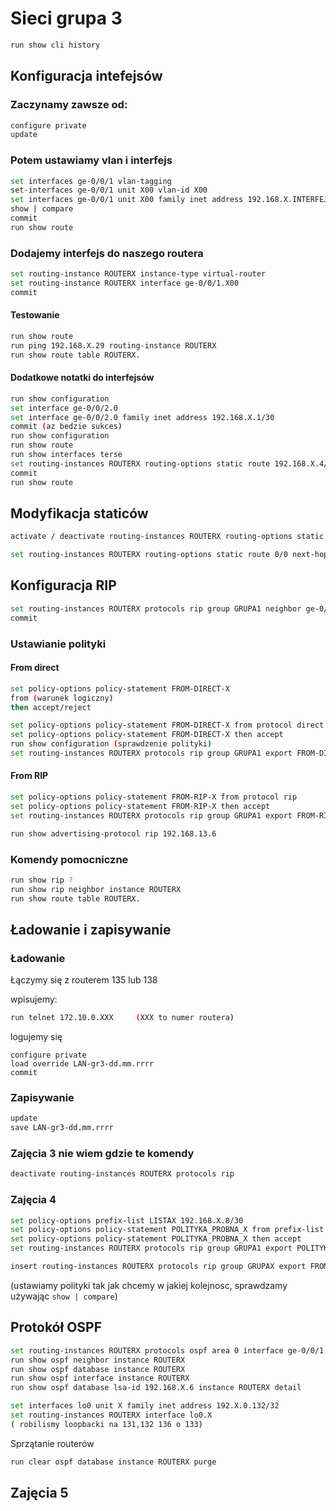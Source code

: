 # Sieci grupa 3

```bash
run show cli history
```

## Konfiguracja intefejsów

### Zaczynamy zawsze od:

```bash 
configure private
update
```
### Potem ustawiamy vlan i interfejs

```bash
set interfaces ge-0/0/1 vlan-tagging
set-interfaces ge-0/0/1 unit X00 vlan-id X00
set interfaces ge-0/0/1 unit X00 family inet address 192.168.X.INTERFEJS (np .9/30)
show | compare
commit
run show route
```

### Dodajemy interfejs do naszego routera
```bash
set routing-instance ROUTERX instance-type virtual-router
set routing-instance ROUTERX interface ge-0/0/1.X00
commit
```

#### Testowanie
```bash
run show route
run ping 192.168.X.29 routing-instance ROUTERX
run show route table ROUTERX.
```
#### Dodatkowe notatki do interfejsów
```bash
run show configuration
set interface ge-0/0/2.0
set interface ge-0/0/2.0 family inet address 192.168.X.1/30
commit (az bedzie sukces)
run show configuration
run show route
run show interfaces terse
set routing-instances ROUTERX routing-options static route 192.168.X.4/30 next-hop 193.168.X.30
commit
run show route
```
## Modyfikacja staticów

```bash
activate / deactivate routing-instances ROUTERX routing-options static

set routing-instances ROUTERX routing-options static route 0/0 next-hop 192.168.1.6
```

## Konfiguracja RIP
```bash
set routing-instances ROUTERX protocols rip group GRUPA1 neighbor ge-0/0/1.X00
commit
```

### Ustawianie polityki

#### From direct
```bash
set policy-options policy-statement FROM-DIRECT-X
from (warunek logiczny) 
then accept/reject
```

```bash
set policy-options policy-statement FROM-DIRECT-X from protocol direct
set policy-options policy-statement FROM-DIRECT-X then accept
run show configuration (sprawdzenie polityki)
set routing-instances ROUTERX protocols rip group GRUPA1 export FROM-DIRECT-X
```
#### From RIP
```bash
set policy-options policy-statement FROM-RIP-X from protocol rip
set policy-options policy-statement FROM-RIP-X then accept
set routing-instances ROUTERX protocols rip group GRUPA1 export FROM-RIP-X

run show advertising-protocol rip 192.168.13.6
```

### Komendy pomocniczne
```bash
run show rip ?
run show rip neighbor instance ROUTERX
run show route table ROUTERX.

```

## Ładowanie i zapisywanie

### Ładowanie
Łączymy się z routerem 135 lub 138

wpisujemy:

```bash
run telnet 172.10.0.XXX     (XXX to numer routera)
```

logujemy się
```
configure private
load override LAN-gr3-dd.mm.rrrr
commit
```
### Zapisywanie
```bash
update
save LAN-gr3-dd.mm.rrrr
```

### Zajęcia 3 nie wiem gdzie te komendy
```bash
deactivate routing-instances ROUTERX protocols rip
```

### Zajęcia 4
```bash
set policy-options prefix-list LISTAX 192.168.X.8/30
set policy-options policy-statement POLITYKA_PROBNA_X from prefix-list LISTA1
set policy-options policy-statement POLITYKA_PROBNA_X then accept
set routing-instances ROUTERX protocols rip group GRUPA1 export POLITYKA_PROBNA_X

insert routing-instances ROUTERX protocols rip group GRUPAX export FROM-RIP-1 before/after FROM-DIRECT-1 
```
(ustawiamy polityki tak jak chcemy w jakiej kolejnosc, sprawdzamy używając ```show | compare```)

## Protokół OSPF

```bash
set routing-instances ROUTERX protocols ospf area 0 interface ge-0/0/1.X00 potem X01 potem X05
run show ospf neighbor instance ROUTERX
run show ospf database instance ROUTERX
run show ospf interface instance ROUTERX
run show ospf database lsa-id 192.168.X.6 instance ROUTERX detail

set interfaces lo0 unit X family inet address 192.X.0.132/32
set routing-instances ROUTERX interface lo0.X
( robilismy loopbacki na 131,132 136 o 133)
```

Sprzątanie routerów
```bash
run clear ospf database instance ROUTERX purge
```

## Zajęcia 5

```bash

```